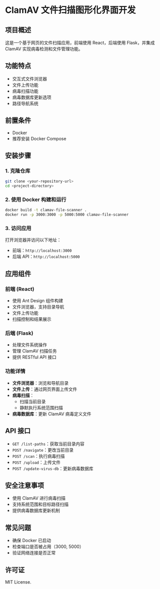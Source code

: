 # ClamAV 文件扫描图形化界面开发

## 项目概述

这是一个基于网页的文件扫描应用，前端使用 React，后端使用 Flask，并集成 ClamAV 实现病毒检测和文件管理功能。

## 功能特点

- 交互式文件浏览器
- 文件上传功能
- 病毒扫描功能
- 病毒数据库更新选项
- 路径导航系统

## 前置条件

- Docker
- 推荐安装 Docker Compose

## 安装步骤

### 1. 克隆仓库

```bash
git clone <your-repository-url>
cd <project-directory>
```

### 2. 使用 Docker 构建和运行

```bash
docker build -t clamav-file-scanner .
docker run -p 3000:3000 -p 5000:5000 clamav-file-scanner
```

### 3. 访问应用

打开浏览器并访问以下地址：
- 前端：`http://localhost:3000`
- 后端 API：`http://localhost:5000`

## 应用组件

### 前端 (React)
- 使用 Ant Design 组件构建
- 文件浏览器，支持目录导航
- 文件上传功能
- 扫描控制和结果展示

### 后端 (Flask)
- 处理文件系统操作
- 管理 ClamAV 扫描任务
- 提供 RESTful API 接口

### 功能详情

- **文件浏览器**：浏览和导航目录
- **文件上传**：通过网页界面上传文件
- **病毒扫描**：
  - 扫描当前目录
  - 静默执行系统范围扫描
- **病毒数据库**：更新 ClamAV 病毒定义文件

## API 接口

- `GET /list-paths`：获取当前目录内容
- `POST /navigate`：更改当前目录
- `POST /scan`：执行病毒扫描
- `POST /upload`：上传文件
- `POST /update-virus-db`：更新病毒数据库

## 安全注意事项

- 使用 ClamAV 进行病毒扫描
- 支持系统范围和目标路径扫描
- 提供病毒数据库更新机制

## 常见问题

- 确保 Docker 已启动
- 检查端口是否被占用（3000, 5000）
- 验证网络连接是否正常


## 许可证

MIT License.